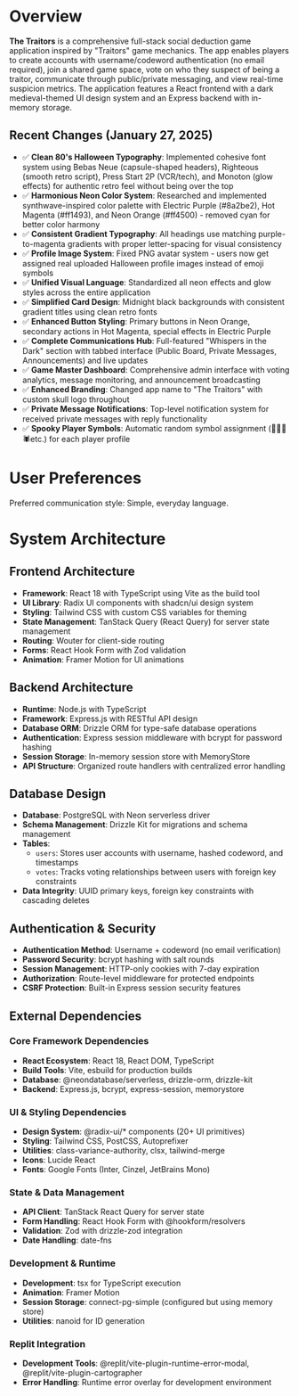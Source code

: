 # Overview

**The Traitors** is a comprehensive full-stack social deduction game application inspired by "Traitors" game mechanics. The app enables players to create accounts with username/codeword authentication (no email required), join a shared game space, vote on who they suspect of being a traitor, communicate through public/private messaging, and view real-time suspicion metrics. The application features a React frontend with a dark medieval-themed UI design system and an Express backend with in-memory storage.

## Recent Changes (January 27, 2025)
- ✅ **Clean 80's Halloween Typography**: Implemented cohesive font system using Bebas Neue (capsule-shaped headers), Righteous (smooth retro script), Press Start 2P (VCR/tech), and Monoton (glow effects) for authentic retro feel without being over the top
- ✅ **Harmonious Neon Color System**: Researched and implemented synthwave-inspired color palette with Electric Purple (#8a2be2), Hot Magenta (#ff1493), and Neon Orange (#ff4500) - removed cyan for better color harmony
- ✅ **Consistent Gradient Typography**: All headings use matching purple-to-magenta gradients with proper letter-spacing for visual consistency
- ✅ **Profile Image System**: Fixed PNG avatar system - users now get assigned real uploaded Halloween profile images instead of emoji symbols
- ✅ **Unified Visual Language**: Standardized all neon effects and glow styles across the entire application
- ✅ **Simplified Card Design**: Midnight black backgrounds with consistent gradient titles using clean retro fonts
- ✅ **Enhanced Button Styling**: Primary buttons in Neon Orange, secondary actions in Hot Magenta, special effects in Electric Purple
- ✅ **Complete Communications Hub**: Full-featured "Whispers in the Dark" section with tabbed interface (Public Board, Private Messages, Announcements) and live updates
- ✅ **Game Master Dashboard**: Comprehensive admin interface with voting analytics, message monitoring, and announcement broadcasting  
- ✅ **Enhanced Branding**: Changed app name to "The Traitors" with custom skull logo throughout
- ✅ **Private Message Notifications**: Top-level notification system for received private messages with reply functionality
- ✅ **Spooky Player Symbols**: Automatic random symbol assignment (👻💀🦇🕷️etc.) for each player profile

# User Preferences

Preferred communication style: Simple, everyday language.

# System Architecture

## Frontend Architecture
- **Framework**: React 18 with TypeScript using Vite as the build tool
- **UI Library**: Radix UI components with shadcn/ui design system
- **Styling**: Tailwind CSS with custom CSS variables for theming
- **State Management**: TanStack Query (React Query) for server state management
- **Routing**: Wouter for client-side routing
- **Forms**: React Hook Form with Zod validation
- **Animation**: Framer Motion for UI animations

## Backend Architecture
- **Runtime**: Node.js with TypeScript
- **Framework**: Express.js with RESTful API design
- **Database ORM**: Drizzle ORM for type-safe database operations
- **Authentication**: Express session middleware with bcrypt for password hashing
- **Session Storage**: In-memory session store with MemoryStore
- **API Structure**: Organized route handlers with centralized error handling

## Database Design
- **Database**: PostgreSQL with Neon serverless driver
- **Schema Management**: Drizzle Kit for migrations and schema management
- **Tables**:
  - `users`: Stores user accounts with username, hashed codeword, and timestamps
  - `votes`: Tracks voting relationships between users with foreign key constraints
- **Data Integrity**: UUID primary keys, foreign key constraints with cascading deletes

## Authentication & Security
- **Authentication Method**: Username + codeword (no email verification)
- **Password Security**: bcrypt hashing with salt rounds
- **Session Management**: HTTP-only cookies with 7-day expiration
- **Authorization**: Route-level middleware for protected endpoints
- **CSRF Protection**: Built-in Express session security features

## External Dependencies

### Core Framework Dependencies
- **React Ecosystem**: React 18, React DOM, TypeScript
- **Build Tools**: Vite, esbuild for production builds
- **Database**: @neondatabase/serverless, drizzle-orm, drizzle-kit
- **Backend**: Express.js, bcrypt, express-session, memorystore

### UI & Styling Dependencies
- **Design System**: @radix-ui/* components (20+ UI primitives)
- **Styling**: Tailwind CSS, PostCSS, Autoprefixer
- **Utilities**: class-variance-authority, clsx, tailwind-merge
- **Icons**: Lucide React
- **Fonts**: Google Fonts (Inter, Cinzel, JetBrains Mono)

### State & Data Management
- **API Client**: TanStack React Query for server state
- **Form Handling**: React Hook Form with @hookform/resolvers
- **Validation**: Zod with drizzle-zod integration
- **Date Handling**: date-fns

### Development & Runtime
- **Development**: tsx for TypeScript execution
- **Animation**: Framer Motion
- **Session Storage**: connect-pg-simple (configured but using memory store)
- **Utilities**: nanoid for ID generation

### Replit Integration
- **Development Tools**: @replit/vite-plugin-runtime-error-modal, @replit/vite-plugin-cartographer
- **Error Handling**: Runtime error overlay for development environment